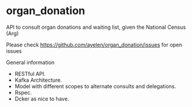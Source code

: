 # organ_donation
API to consult organ donations and waiting list, given the National Census (Arg)

Please check https://github.com/ayelen/organ_donation/issues for open issues

General information

- RESTful API.
- Kafka Architecture.
- Model with different scopes to alternate consults and delegations.
- Rspec.
- Dcker as nice to have.
